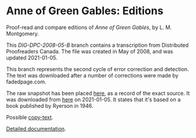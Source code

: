 # Anne of Green Gables: Editions
Proof-read and compare editions of _Anne of Green Gables_, by L. M. Montgomery.

This <em>DIG-DPC-2008-05-B</em> branch contains a transcription from Distributed Proofreaders Canada. 
The file was created in May of 2008, and was updated 2021-01-05.

This branch represents the second cycle of error correction and detection.
The text was downloaded after a number of corrections were made by fadedpage.com.

The raw snapshot has been placed <a href=''>here</a>, as a record of the exact source.
It was downloaded from <a href='https://www.fadedpage.com/showbook.php?pid=20080509'>here</a> on 2021-01-05.
It states that it's based on a book published by Ryerson in 1946.

Possible <a href='https://archive.org/details/anneofgreengable00montiala/page/n5/mode/2up'>copy-text</a>.

<a href='https://johanley.github.io/anne-of-green-gables/index.html'>Detailed documentation</a>.
